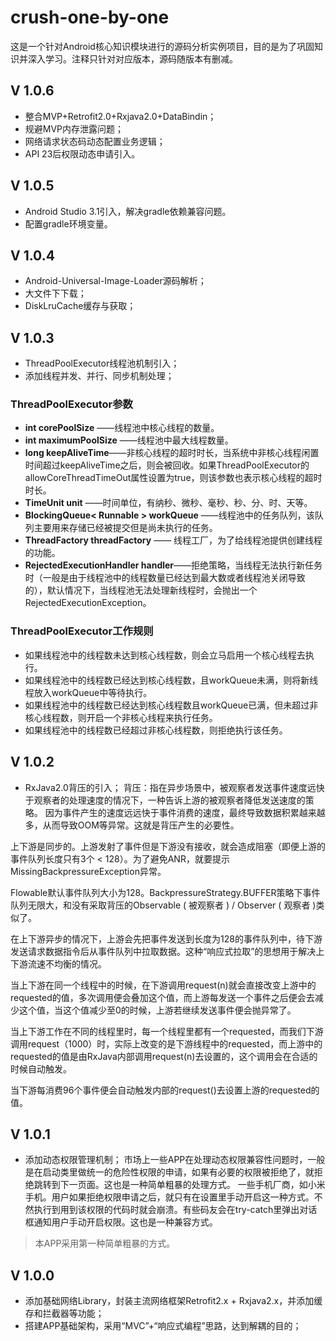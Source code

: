 # crush-one-by-one
这是一个针对Android核心知识模块进行的源码分析实例项目，目的是为了巩固知识并深入学习。注释只针对对应版本，源码随版本有删减。

## V 1.0.6
- 整合MVP+Retrofit2.0+Rxjava2.0+DataBindin；
- 规避MVP内存泄露问题；
- 网络请求状态码动态配置业务逻辑；
- API 23后权限动态申请引入。
## V 1.0.5
- Android Studio 3.1引入，解决gradle依赖兼容问题。
- 配置gradle环境变量。
## V 1.0.4
- Android-Universal-Image-Loader源码解析；
- 大文件下下载；
- DiskLruCache缓存与获取；

## V 1.0.3
- ThreadPoolExecutor线程池机制引入；
- 添加线程并发、并行、同步机制处理；

### ThreadPoolExecutor参数
- **int corePoolSize** ——线程池中核心线程的数量。
- **int maximumPoolSize** ——线程池中最大线程数量。
- **long keepAliveTime**——非核心线程的超时时长，当系统中非核心线程闲置时间超过keepAliveTime之后，则会被回收。如果ThreadPoolExecutor的allowCoreThreadTimeOut属性设置为true，则该参数也表示核心线程的超时时长。
- **TimeUnit unit** ——时间单位，有纳秒、微秒、毫秒、秒、分、时、天等。
- **BlockingQueue< Runnable > workQueue** ——线程池中的任务队列，该队列主要用来存储已经被提交但是尚未执行的任务。
- **ThreadFactory threadFactory** —— 线程工厂，为了给线程池提供创建线程的功能。
- **RejectedExecutionHandler handler**——拒绝策略，当线程无法执行新任务时（一般是由于线程池中的线程数量已经达到最大数或者线程池关闭导致的），默认情况下，当线程池无法处理新线程时，会抛出一个RejectedExecutionException。

### ThreadPoolExecutor工作规则
- 如果线程池中的线程数未达到核心线程数，则会立马启用一个核心线程去执行。
- 如果线程池中的线程数已经达到核心线程数，且workQueue未满，则将新线程放入workQueue中等待执行。
- 如果线程池中的线程数已经达到核心线程数且workQueue已满，但未超过非核心线程数，则开启一个非核心线程来执行任务。
- 如果线程池中的线程数已经超过非核心线程数，则拒绝执行该任务。

## V 1.0.2
- RxJava2.0背压的引入；
背压：指在异步场景中，被观察者发送事件速度远快于观察者的处理速度的情况下，一种告诉上游的被观察者降低发送速度的策略。
因为事件产生的速度远远快于事件消费的速度，最终导致数据积累越来越多，从而导致OOM等异常。这就是背压产生的必要性。

上下游是同步的。上游发射了事件但是下游没有接收，就会造成阻塞（即便上游的事件队列长度只有3个 < 128）。为了避免ANR，就要提示MissingBackpressureException异常。

Flowable默认事件队列大小为128。BackpressureStrategy.BUFFER策略下事件队列无限大，和没有采取背压的Observable ( 被观察者 ) / Observer ( 观察者 )类似了。

在上下游异步的情况下，上游会先把事件发送到长度为128的事件队列中，待下游发送请求数据指令后从事件队列中拉取数据。这种“响应式拉取”的思想用于解决上下游流速不均衡的情况。

当上下游在同一个线程中的时候，在下游调用request(n)就会直接改变上游中的requested的值，多次调用便会叠加这个值，而上游每发送一个事件之后便会去减少这个值，当这个值减少至0的时候，上游若继续发送事件便会抛异常了。

当上下游工作在不同的线程里时，每一个线程里都有一个requested，而我们下游调用request（1000）时，实际上改变的是下游线程中的requested，而上游中的requested的值是由RxJava内部调用request(n)去设置的，这个调用会在合适的时候自动触发。

当下游每消费96个事件便会自动触发内部的request()去设置上游的requested的值。

## V 1.0.1
- 添加动态权限管理机制；
市场上一些APP在处理动态权限兼容性问题时，一般是在启动类里做统一的危险性权限的申请，如果有必要的权限被拒绝了，就拒绝跳转到下一页面。这也是一种简单粗暴的处理方式。
一些手机厂商，如小米手机。用户如果拒绝权限申请之后，就只有在设置里手动开启这一种方式。不然执行到用到该权限的代码时就会崩溃。有些码友会在try-catch里弹出对话框通知用户手动开启权限。这也是一种兼容方式。
> 本APP采用第一种简单粗暴的方式。

## V 1.0.0
- 添加基础网络Library，封装主流网络框架Retrofit2.x + Rxjava2.x，并添加缓存和拦截器等功能；
- 搭建APP基础架构，采用“MVC”+“响应式编程”思路，达到解耦的目的；
